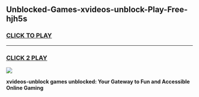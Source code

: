 
## Unblocked-Games-xvideos-unblock-Play-Free-hjh5s
<h3>
<a href="https://premium76.site?title=xvideos-unblock&ref=23A">CLICK TO PLAY</a></h3>
<hr>

<h3>
<a href="https://premium76.site?title=xvideos-unblock&ref=23A">CLICK 2 PLAY</a>
  
</h3>

<a href="https://premium76.site?title=xvideos-unblock&ref=23A"><img src="https://clearcache.store/games.png"></a>


**xvideos-unblock games unblocked: Your Gateway to Fun and Accessible Online Gaming**
